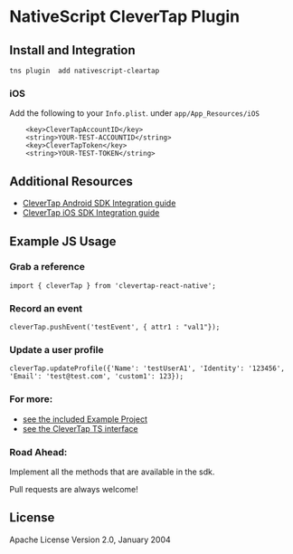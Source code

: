 # NativeScript CleverTap Plugin

## Install and Integration
`tns plugin  add nativescript-cleartap`
### iOS
Add the following to your `Info.plist`.  under `app/App_Resources/iOS`
```plist
	<key>CleverTapAccountID</key>
	<string>YOUR-TEST-ACCOUNTID</string>
	<key>CleverTapToken</key>
	<string>YOUR-TEST-TOKEN</string>
```

## Additional Resources
- [CleverTap Android SDK Integration guide](https://support.clevertap.com/docs/android/getting-started.html)
- [CleverTap iOS SDK Integration guide](https://support.clevertap.com/docs/ios/getting-started.html)

## Example JS Usage
### Grab a reference  
`import { cleverTap } from 'clevertap-react-native';`

### Record an event  
`cleverTap.pushEvent('testEvent', { attr1 : "val1"});`

### Update a user profile  
`cleverTap.updateProfile({'Name': 'testUserA1', 'Identity': '123456', 'Email': 'test@test.com', 'custom1': 123});`

### For more: 
 - [see the included Example Project](demo)
 - [see the CleverTap TS interface](src/index.d.ts)

### Road Ahead:
Implement all the methods that are available in the sdk. 

Pull requests are always welcome!

## License

Apache License Version 2.0, January 2004